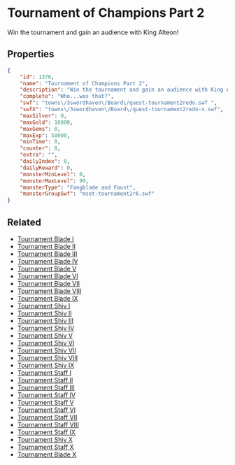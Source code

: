 # Tournament of Champions Part 2

Win the tournament and gain an audience with King Alteon!

## Properties

```json
{
    "id": 1376,
    "name": "Tournament of Champions Part 2",
    "description": "Win the tournament and gain an audience with King Alteon!",
    "complete": "Who...was that?",
    "swf": "towns\/3swordhaven\/Board\/quest-tournament2redo.swf ",
    "swfX": "towns\/3swordhaven\/Board\/quest-tournament2redo-x.swf",
    "maxSilver": 0,
    "maxGold": 10000,
    "maxGems": 0,
    "maxExp": 50000,
    "minTime": 0,
    "counter": 0,
    "extra": "",
    "dailyIndex": 0,
    "dailyReward": 0,
    "monsterMinLevel": 0,
    "monsterMaxLevel": 99,
    "monsterType": "Fangblade and Faust",
    "monsterGroupSwf": "mset-tournament2r6.swf"
}
```

## Related

- [Tournament Blade I](../items/16127-tournament-blade-i.md)
- [Tournament Blade II](../items/16128-tournament-blade-ii.md)
- [Tournament Blade III](../items/16129-tournament-blade-iii.md)
- [Tournament Blade IV](../items/16130-tournament-blade-iv.md)
- [Tournament Blade V](../items/16131-tournament-blade-v.md)
- [Tournament Blade VI](../items/16132-tournament-blade-vi.md)
- [Tournament Blade VII](../items/16133-tournament-blade-vii.md)
- [Tournament Blade VIII](../items/16134-tournament-blade-viii.md)
- [Tournament Blade IX](../items/16135-tournament-blade-ix.md)
- [Tournament Shiv I](../items/16136-tournament-shiv-i.md)
- [Tournament Shiv II](../items/16137-tournament-shiv-ii.md)
- [Tournament Shiv III](../items/16138-tournament-shiv-iii.md)
- [Tournament Shiv IV](../items/16139-tournament-shiv-iv.md)
- [Tournament Shiv V](../items/16140-tournament-shiv-v.md)
- [Tournament Shiv VI](../items/16141-tournament-shiv-vi.md)
- [Tournament Shiv VII](../items/16142-tournament-shiv-vii.md)
- [Tournament Shiv VIII](../items/16143-tournament-shiv-viii.md)
- [Tournament Shiv IX](../items/16144-tournament-shiv-ix.md)
- [Tournament Staff I](../items/16145-tournament-staff-i.md)
- [Tournament Staff II](../items/16146-tournament-staff-ii.md)
- [Tournament Staff III](../items/16147-tournament-staff-iii.md)
- [Tournament Staff IV](../items/16148-tournament-staff-iv.md)
- [Tournament Staff V](../items/16149-tournament-staff-v.md)
- [Tournament Staff VI](../items/16150-tournament-staff-vi.md)
- [Tournament Staff VII](../items/16151-tournament-staff-vii.md)
- [Tournament Staff VIII](../items/16152-tournament-staff-viii.md)
- [Tournament Staff IX](../items/16153-tournament-staff-ix.md)
- [Tournament Shiv X](../items/21350-tournament-shiv-x.md)
- [Tournament Staff X](../items/21351-tournament-staff-x.md)
- [Tournament Blade X](../items/21352-tournament-blade-x.md)

